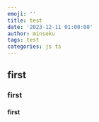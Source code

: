 ```yaml
---
emoji: ''
title: test
date: '2023-12-11 01:00:00'
author: minsoku
tags: test 
categories: js ts
---
```


## first
### first
#### first

